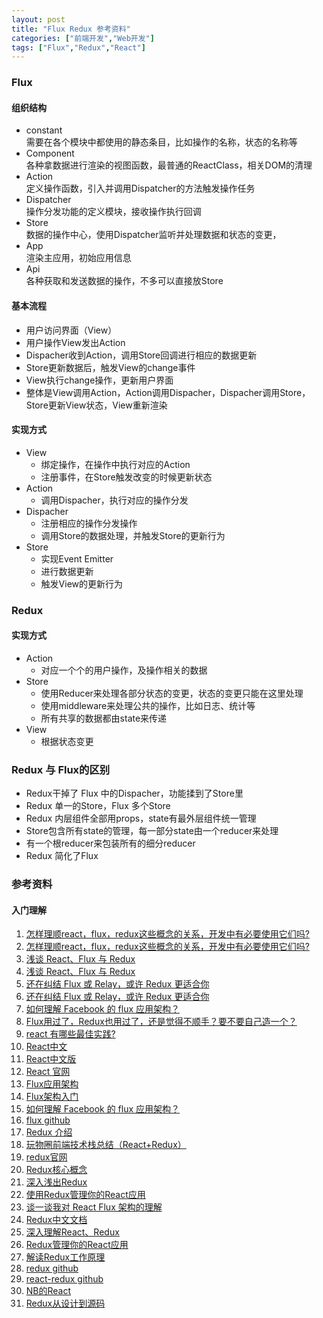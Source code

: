 ```yaml
---
layout: post
title: "Flux Redux 参考资料"
categories: ["前端开发","Web开发"]
tags: ["Flux","Redux","React"]
---
```


### Flux

#### 组织结构
- constant    
  需要在各个模块中都使用的静态条目，比如操作的名称，状态的名称等
- Component   
  各种拿数据进行渲染的视图函数，最普通的ReactClass，相关DOM的清理
- Action   
  定义操作函数，引入并调用Dispatcher的方法触发操作任务
- Dispatcher  
  操作分发功能的定义模块，接收操作执行回调
- Store  
  数据的操作中心，使用Dispatcher监听并处理数据和状态的变更，
- App  
  渲染主应用，初始应用信息
- Api  
  各种获取和发送数据的操作，不多可以直接放Store

#### 基本流程 
- 用户访问界面（View）
- 用户操作View发出Action
- Dispacher收到Action，调用Store回调进行相应的数据更新
- Store更新数据后，触发View的change事件
- View执行change操作，更新用户界面
- 整体是View调用Action，Action调用Dispacher，Dispacher调用Store，Store更新View状态，View重新渲染

#### 实现方式
- View
  - 绑定操作，在操作中执行对应的Action 
  - 注册事件，在Store触发改变的时候更新状态
- Action
  - 调用Dispacher，执行对应的操作分发
- Dispacher
  - 注册相应的操作分发操作
  - 调用Store的数据处理，并触发Store的更新行为
- Store
  - 实现Event Emitter
  - 进行数据更新
  - 触发View的更新行为


### Redux

#### 实现方式 
- Action
  - 对应一个个的用户操作，及操作相关的数据
- Store
  - 使用Reducer来处理各部分状态的变更，状态的变更只能在这里处理
  - 使用middleware来处理公共的操作，比如日志、统计等
  - 所有共享的数据都由state来传递
- View
  - 根据状态变更

### Redux 与 Flux的区别
- Redux干掉了 Flux 中的Dispacher，功能揉到了Store里
- Redux 单一的Store，Flux 多个Store
- Redux 内层组件全部用props，state有最外层组件统一管理
- Store包含所有state的管理，每一部分state由一个reducer来处理
- 有一个根reducer来包装所有的细分reducer
- Redux 简化了Flux




### 参考资料

####  入门理解

1. [怎样理顺react，flux，redux这些概念的关系，开发中有必要使用它们吗?](http://gold.xitu.io/entry/576cb79a2e958a0078d08b67)
2. [怎样理顺react，flux，redux这些概念的关系，开发中有必要使用它们吗?](https://www.zhihu.com/question/47686258)
3. [浅谈 React、Flux 与 Redux](http://www.tuicool.com/articles/3AFJNbj)
4. [浅谈 React、Flux 与 Redux](http://imweb.io/topic/57711e37f0a5487b05f325b5?utm_source=tuicool&utm_medium=referral)
5. [还在纠结 Flux 或 Relay，或许 Redux 更适合你](https://segmentfault.com/a/119000000309989)
6. [还在纠结 Flux 或 Relay，或许 Redux 更适合你](http://ruby-china.org/topics/26944)
7. [如何理解 Facebook 的 flux 应用架构？](https://www.zhihu.com/question/33864532?sort=created)
8. [Flux用过了，Redux也用过了，还是觉得不顺手？要不要自己造一个？](http://www.open-open.com/news/view/1877fc8)
9. [react 有哪些最佳实践?](https://www.zhihu.com/question/36516604)
10. [React中文](http://reactjs.cn/)
11. [React中文版](http://wiki.jikexueyuan.com/project/react/)
12. [React 官网](https://facebook.github.io/react/)
13. [Flux应用架构](http://reactjs.cn/react/docs/flux-overview.html)
14. [Flux架构入门](http://www.ruanyifeng.com/blog/2016/01/flux.html)
15. [如何理解 Facebook 的 flux 应用架构？](https://www.zhihu.com/question/33864532?sort=created)
16. [flux github](https://github.com/facebook/flux)
17. [Redux 介绍](https://segmentfault.com/a/1190000003503338?_ea=323420)
18. [玩物圈前端技术栈总结（React+Redux）](https://segmentfault.com/a/1190000004660725)
19. [redux官网](http://redux.js.org/)
20. [Redux核心概念](http://www.jianshu.com/p/3334467e4b32)
21. [深入浅出Redux](http://www.w3ctech.com/topic/1561)
22. [使用Redux管理你的React应用](http://www.cnblogs.com/matthewsun/p/4773646.html)
23. [谈一谈我对 React Flux 架构的理解](http://www.cocoachina.com/webapp/20150928/13600.html)
24. [Redux中文文档](http://cn.redux.js.org/docs/introduction/Motivation.html)
25. [深入理解React、Redux](http://www.jianshu.com/p/0e42799be566)
26. [Redux管理你的React应用](http://www.cnblogs.com/Leo_wl/p/4780750.html)
27. [解读Redux工作原理](https://segmentfault.com/a/1190000004236064?utm_source=Weibo)
28. [redux github](https://github.com/reactjs/redux)
29. [react-redux github](https://github.com/reactjs/react-redux)
30. [NB的React](https://github.com/enaqx/awesome-react)
31. [Redux从设计到源码](https://tech.meituan.com/redux-design-code.html?hmsr=toutiao.io&utm_medium=toutiao.io&utm_source=toutiao.io)


